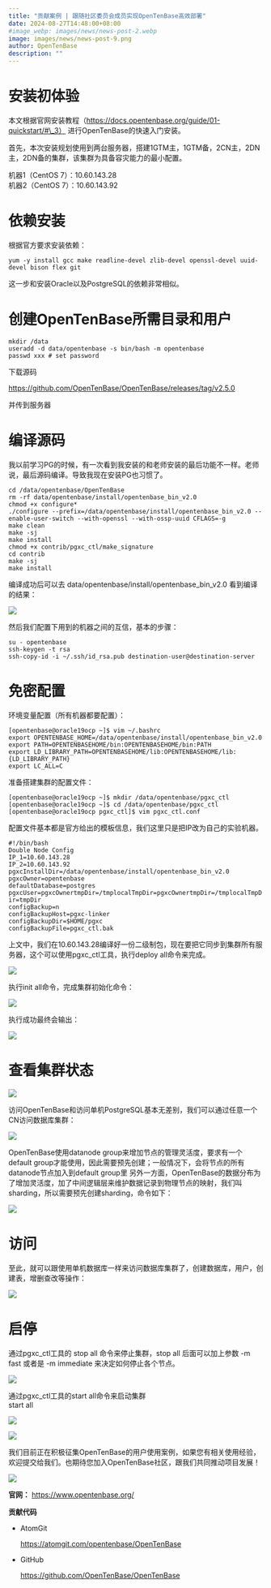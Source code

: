 ```yaml
---
title: "贡献案例 | 跟随社区委员会成员实现OpenTenBase高效部署"
date: 2024-08-27T14:48:00+08:00
#image_webp: images/news/news-post-2.webp
image: images/news/news-post-9.png
author: OpenTenBase
description: ""
---
```


**安装初体验**
========

本文根据官网安装教程（https://docs.opentenbase.org/guide/01-quickstart/#\_3） 进行OpenTenBase的快速入门安装。

首先，本次安装规划使用到两台服务器，搭建1GTM主，1GTM备，2CN主，2DN主，2DN备的集群，该集群为具备容灾能力的最小配置。

机器1（CentOS 7）：10.60.143.28  
机器2（CentOS 7）：10.60.143.92

**依赖安装**
========

根据官方要求安装依赖：

`yum -y install gcc make readline-devel zlib-devel openssl-devel uuid-devel bison flex git`  

这一步和安装Oracle以及PostgreSQL的依赖非常相似。

**创建OpenTenBase所需目录和用户**
========================

`mkdir /data`  
`useradd -d data/opentenbase -s bin/bash -m opentenbase`  
`passwd xxx # set password`  

  

下载源码

https://github.com/OpenTenBase/OpenTenBase/releases/tag/v2.5.0

并传到服务器  

**编译源码**
========

我以前学习PG的时候，有一次看到我安装的和老师安装的最后功能不一样。老师说，最后源码编译。导致我现在安装PG也习惯了。

`cd /data/opentenbase/OpenTenBase`  
`rm -rf data/opentenbase/install/opentenbase_bin_v2.0`  
`chmod +x configure*`  
`./configure --prefix=/data/opentenbase/install/opentenbase_bin_v2.0 --enable-user-switch --with-openssl --with-ossp-uuid CFLAGS=-g`  
`make clean`  
`make -sj`  
`make install`  
`chmod +x contrib/pgxc_ctl/make_signature`  
`cd contrib`  
`make -sj`  
`make install`  

编译成功后可以去 data/opentenbase/install/opentenbase\_bin\_v2.0 看到编译的结果：

![](https://oss-emcsprod-public.modb.pro/image/auto/modb_20240829_2e04c944-65aa-11ef-ac79-fa163eb4f6be.png)

然后我们配置下用到的机器之间的互信，基本的步骤：  

`su - opentenbase`  
`ssh-keygen -t rsa`  
`ssh-copy-id -i ~/.ssh/id_rsa.pub destination-user@destination-server`  

  

**免密配置**
========

环境变量配置（所有机器都要配置）：

`[opentenbase@oracle19ocp ~]$ vim ~/.bashrc`  
`export OPENTENBASE_HOME=/data/opentenbase/install/opentenbase_bin_v2.0`  
`export PATH=OPENTENBASEHOME/bin:OPENTENBASEHOME/bin:PATH`  
`export LD_LIBRARY_PATH=OPENTENBASEHOME/lib:OPENTENBASEHOME/lib:{LD_LIBRARY_PATH}`  
`export LC_ALL=C`  

  

准备搭建集群的配置文件：

`[opentenbase@oracle19ocp ~]$ mkdir /data/opentenbase/pgxc_ctl`  
`[opentenbase@oracle19ocp ~]$ cd /data/opentenbase/pgxc_ctl`  
`[opentenbase@oracle19ocp pgxc_ctl]$ vim pgxc_ctl.conf`  

  

配置文件基本都是官方给出的模板信息，我们这里只是把IP改为自己的实验机器。

`#!/bin/bash`  
`Double Node Config`  
`IP_1=10.60.143.28`  
`IP_2=10.60.143.92`  
`pgxcInstallDir=/data/opentenbase/install/opentenbase_bin_v2.0`  
`pgxcOwner=opentenbase`  
`defaultDatabase=postgres`  
`pgxcUser=pgxcOwnertmpDir=/tmplocalTmpDir=pgxcOwnertmpDir=/tmplocalTmpDir=tmpDir`  
`configBackup=n`  
`configBackupHost=pgxc-linker`  
`configBackupDir=$HOME/pgxc`  
`configBackupFile=pgxc_ctl.bak`  

  

上文中，我们在10.60.143.28编译好一份二级制包，现在要把它同步到集群所有服务器，这个可以使用pgxc\_ctl工具，执行deploy all命令来完成。

![](https://oss-emcsprod-public.modb.pro/image/auto/modb_20240829_2e16cd92-65aa-11ef-ac79-fa163eb4f6be.png)

执行init all命令，完成集群初始化命令：

![](https://oss-emcsprod-public.modb.pro/image/auto/modb_20240829_2e2c3aa6-65aa-11ef-ac79-fa163eb4f6be.png)

执行成功最终会输出：

![](https://oss-emcsprod-public.modb.pro/image/auto/modb_20240829_2e3ff10e-65aa-11ef-ac79-fa163eb4f6be.png)

**查看集群状态**
==========

![](https://oss-emcsprod-public.modb.pro/image/auto/modb_20240829_2e4caf02-65aa-11ef-ac79-fa163eb4f6be.png)

访问OpenTenBase和访问单机PostgreSQL基本无差别，我们可以通过任意一个CN访问数据库集群：

![](https://oss-emcsprod-public.modb.pro/image/auto/modb_20240829_2e5cd738-65aa-11ef-ac79-fa163eb4f6be.png)

OpenTenBase使用datanode group来增加节点的管理灵活度，要求有一个default group才能使用，因此需要预先创建；一般情况下，会将节点的所有datanode节点加入到default group里 另外一方面，OpenTenBase的数据分布为了增加灵活度，加了中间逻辑层来维护数据记录到物理节点的映射，我们叫sharding，所以需要预先创建sharding，命令如下：

![](https://oss-emcsprod-public.modb.pro/image/auto/modb_20240829_2e6a747e-65aa-11ef-ac79-fa163eb4f6be.png)

**访问**
======

至此，就可以跟使用单机数据库一样来访问数据库集群了，创建数据库，用户，创建表，增删查改等操作：

![](https://oss-emcsprod-public.modb.pro/image/auto/modb_20240829_2e80a384-65aa-11ef-ac79-fa163eb4f6be.png)

启停
==

通过pgxc\_ctl工具的 stop all 命令来停止集群，stop all 后面可以加上参数 -m fast 或者是 -m immediate 来决定如何停止各个节点。

![](https://oss-emcsprod-public.modb.pro/image/auto/modb_20240829_2ea5b20a-65aa-11ef-ac79-fa163eb4f6be.png)

通过pgxc\_ctl工具的start all命令来启动集群  
start all

![](https://oss-emcsprod-public.modb.pro/image/auto/modb_20240829_2ebc618a-65aa-11ef-ac79-fa163eb4f6be.png)

![](https://oss-emcsprod-public.modb.pro/image/auto/modb_20240829_2ecb2788-65aa-11ef-ac79-fa163eb4f6be.png)

我们目前正在积极征集OpenTenBase的用户使用案例，如果您有相关使用经验，欢迎提交给我们。也期待您加入OpenTenBase社区，跟我们共同推动项目发展！

![](https://oss-emcsprod-public.modb.pro/image/auto/modb_20240829_2edcb8cc-65aa-11ef-ac79-fa163eb4f6be.png)

**官网：** https://www.opentenbase.org/

**贡献代码**

*   AtomGit
    
    https://atomgit.com/opentenbase/OpenTenBase
    
*   GitHub
    
    https://github.com/OpenTenBase/OpenTenBase